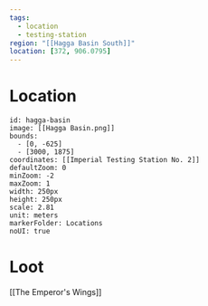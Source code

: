 ```yaml
---
tags:
  - location
  - testing-station
region: "[[Hagga Basin South]]"
location: [372, 906.0795]
---
```

# Location

```leaflet
id: hagga-basin
image: [[Hagga Basin.png]]
bounds:
  - [0, -625]
  - [3000, 1875]
coordinates: [[Imperial Testing Station No. 2]]
defaultZoom: 0
minZoom: -2
maxZoom: 1
width: 250px
height: 250px
scale: 2.81
unit: meters
markerFolder: Locations
noUI: true
```

# Loot
[[The Emperor's Wings]]

